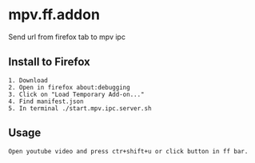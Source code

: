 # mpv.ff.addon
Send url from firefox tab to mpv ipc

## Install to Firefox
    1. Download
    2. Open in firefox about:debugging
    3. Click on "Load Temporary Add-on..."
    4. Find manifest.json
    5. In terminal ./start.mpv.ipc.server.sh

## Usage

    Open youtube video and press ctr+shift+u or click button in ff bar.
